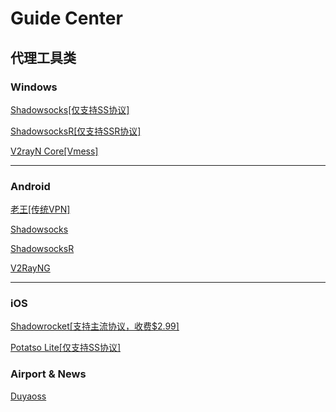 # Guide Center

## 代理工具类

### Windows

[Shadowsocks[仅支持SS协议]](https://github.com/shadowsocks/shadowsocks-windows)

[ShadowsocksR[仅支持SSR协议]](https://github.com/shadowsocksrr/shadowsocksr-csharp)

[V2rayN Core[Vmess]](https://github.com/v2ray/v2ray-core)

----

### Android

[老王[传统VPN]](https://play.google.com/store/apps/details?id=com.findtheway)

[Shadowsocks](https://play.google.com/store/apps/details?id=com.github.shadowsocks)

[ShadowsocksR](https://play.google.com/store/apps/details?id=com.scala.ssr)

[V2RayNG](https://play.google.com/store/apps/details?id=com.v2ray.ang)

------

### iOS

[Shadowrocket[支持主流协议，收费$2.99]](https://apps.apple.com/us/app/shadowrocket/id932747118)

[Potatso Lite[仅支持SS协议]](https://apps.apple.com/us/app/shadowrocket/id932747118)



### Airport & News

[Duyaoss](https://duyaoss.com/)



